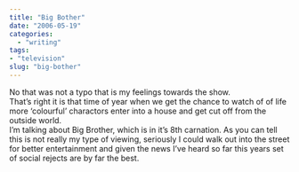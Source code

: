 ```yaml
---
title: "Big Bother"
date: "2006-05-19"
categories: 
  - "writing"
tags:
- "television"
slug: "big-bother"
---
```


No that was not a typo that is my feelings towards the show.  
That’s right it is that time of year when we get the chance to watch of of life more ‘colourful’ charactors enter into a house and get cut off from the outside world.  
I’m talking about Big Brother, which is in it’s 8th carnation. As you can tell this is not really my type of viewing, seriously I could walk out into the street for better entertainment and given the news I’ve heard so far this years set of social rejects are by far the best.
